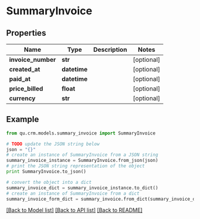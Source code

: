 # SummaryInvoice


## Properties
Name | Type | Description | Notes
------------ | ------------- | ------------- | -------------
**invoice_number** | **str** |  | [optional] 
**created_at** | **datetime** |  | [optional] 
**paid_at** | **datetime** |  | [optional] 
**price_billed** | **float** |  | [optional] 
**currency** | **str** |  | [optional] 

## Example

```python
from qu.crm.models.summary_invoice import SummaryInvoice

# TODO update the JSON string below
json = "{}"
# create an instance of SummaryInvoice from a JSON string
summary_invoice_instance = SummaryInvoice.from_json(json)
# print the JSON string representation of the object
print SummaryInvoice.to_json()

# convert the object into a dict
summary_invoice_dict = summary_invoice_instance.to_dict()
# create an instance of SummaryInvoice from a dict
summary_invoice_form_dict = summary_invoice.from_dict(summary_invoice_dict)
```
[[Back to Model list]](../README.md#documentation-for-models) [[Back to API list]](../README.md#documentation-for-api-endpoints) [[Back to README]](../README.md)


